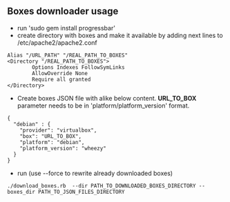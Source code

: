 ## Boxes downloader usage

* run 'sudo gem install progressbar'
* create directory with boxes and make it available by adding next lines to /etc/apache2/apache2.conf
```
Alias "/URL_PATH" "/REAL_PATH_TO_BOXES"
<Directory "/REAL_PATH_TO_BOXES">
        Options Indexes FollowSymLinks
        AllowOverride None
        Require all granted
</Directory>
```
* Сreate boxes JSON file with alike below content. **URL_TO_BOX** parameter needs to be in 'platform/platform_version' format.
```
{
  "debian" : {
    "provider": "virtualbox",
    "box": "URL_TO_BOX", 
    "platform": "debian",
    "platform_version": "wheezy"
  }
}
```
* run (use --force to rewrite already downloaded boxes)
```
./download_boxes.rb  --dir PATH_TO_DOWNLOADED_BOXES_DIRECTORY --boxes_dir PATH_TO_JSON_FILES_DIRECTORY
```
